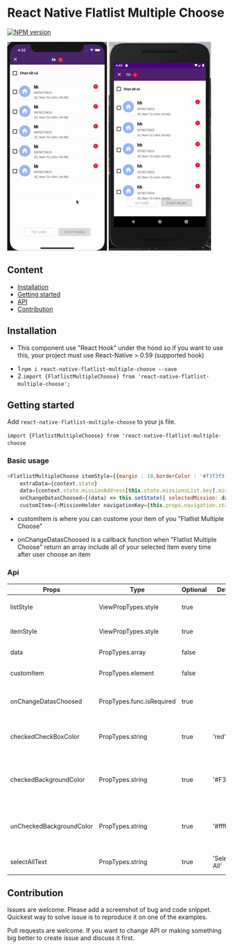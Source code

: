 # React Native Flatlist Multiple Choose
[ ![NPM version](http://img.shields.io/npm/v/react-native-check-box.svg?style=flat)](https://www.npmjs.com/package/react-native-flatlist-multiple-choose)

![](Demo.gif) ![](DemoAndroid.gif)

## Content

- [Installation](#installation)
- [Getting started](#getting-started)
- [API](#api)
- [Contribution](#contribution)

## Installation
- This component use "React Hook" under the hood so if you want to use this, your project must use React-Native > 0.59 (supported hook)
* 1.`npm i react-native-flatlist-multiple-choose --save`
* 2.`import {FlatlistMultipleChoose} from 'react-native-flatlist-multiple-choose';`

## Getting started  

Add `react-native-flatlist-multiple-choose` to your js file.   

`import {FlatlistMultipleChoose} from 'react-native-flatlist-multiple-choose` 

### Basic usage

```javascript
<FlatlistMultipleChoose itemStyle={{margin : 10,borderColor : '#f3f3f3',borderBottomWidth : 0.8}}  
    extraData={context.state} 
    data={context.state.missionAddress[this.state.missionsList.key].missions}
    onChangeDatasChoosed={(data) => this.setState({ selectedMission: data })} 
    customItem={<MissionHolder navigationKey={this.props.navigation.state.key} />} />
```

- customItem is where you can custome your item of you "Flatlist Multiple Choose"

- onChangeDatasChoosed is a callback function when "Flatlist Multiple Choose" return an array include all of your selected item every time after user choose an item

### Api

Props              | Type     | Optional | Default     | Description
----------------- | -------- | -------- | ----------- | -----------
listStyle  | ViewPropTypes.style  | true |   |   Custom style of Flatlist
itemStyle  | ViewPropTypes.style  | true |   |   Custom style of Item
data | PropTypes.array |false |   | Data of flatlist
customItem  |  PropTypes.element | false |  | Custom item of flatlist
onChangeDatasChoosed | PropTypes.func.isRequired |true |   | A callback return array of Items selected
checkedCheckBoxColor | PropTypes.string | true | 'red'  | Custom color of checkbox when it's checked
checkedBackgroundColor | PropTypes.string | true | '#F3F9FF'  | Custom background color of item when it's checked
unCheckedBackgroundColor | PropTypes.string | true | '#ffff'  | Custom background color of item when it's unchecked
selectAllText | PropTypes.string | true | 'Select All'  | Custom select all title

## Contribution

Issues are welcome. Please add a screenshot of bug and code snippet. Quickest way to solve issue is to reproduce it on one of the examples.

Pull requests are welcome. If you want to change API or making something big better to create issue and discuss it first.